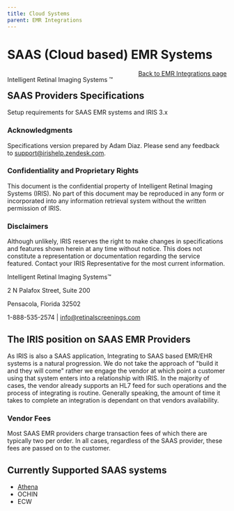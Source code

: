 ```yaml
---
title: Cloud Systems
parent: EMR Integrations
---
```


# SAAS (Cloud based) EMR Systems

<div style="position:absolute;">

Intelligent Retinal Imaging Systems &#8482;

</div>

<div align="right" >

[Back to EMR Integrations page](/docs/integration/EMRIntegrations)

</div>

## SAAS Providers Specifications

Setup requirements for SAAS EMR systems and IRIS 3.x

### Acknowledgments 

Specifications version prepared by Adam Diaz. Please send any feedback to support@irishelp.zendesk.com. 

### Confidentiality and Proprietary Rights 

This document is the confidential property of Intelligent Retinal Imaging Systems (IRIS). No part of this document may be reproduced in any form or incorporated into any information retrieval system without the written permission of IRIS. 

### Disclaimers 

Although unlikely, IRIS reserves the right to make changes in specifications and features shown herein at any time without notice. This does not constitute a representation or documentation regarding the service featured. Contact your IRIS Representative for the most current information. 

Intelligent Retinal Imaging Systems™

2 N Palafox Street, Suite 200 

Pensacola, Florida 32502 

1-888-535-2574 | info@retinalscreenings.com 

## The IRIS position on SAAS EMR Providers
As IRIS is also a SAAS application, Integrating to SAAS based EMR/EHR systems is a natural progression. We do not take the approach of "build it and they will come" rather we engage the vendor at which point a customer using that system enters into a relationship with IRIS. In the majority of cases, the vendor already supports an HL7 feed for such operations and the process of  integrating is routine. Generally speaking, the amount of time it takes to complete an integration is dependant on that vendors availability.

### Vendor Fees
Most SAAS EMR providers charge transaction fees of which there are typically two per order.  In all cases, regardless of the SAAS provider, these fees are passed on to the customer. 


## Currently Supported SAAS systems
- [Athena](/docs/integration/SAAS_EMR_Athena.html)
- OCHIN
- ECW